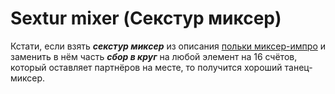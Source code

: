 Sextur mixer (Секстур миксер)
=============================
Кстати, если взять ___секстур миксер___ из описания [польки миксер-импро](polka-mixer-impro.md) и заменить в нём часть ___сбор в круг___ на любой элемент на 16 счётов, который оставляет партнёров на месте, то получится хороший танец-миксер.
